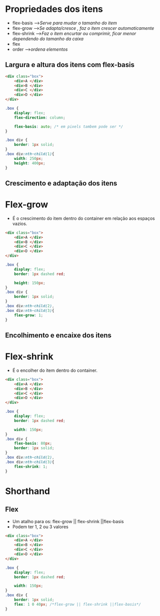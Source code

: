 # Propriedades dos itens

- flex-basis -->*Serve para mudar o tamanho do item*
- flex-grow -->*Se adapta/cresce , faz o item crescer automaticamente*
- flex-shrink -->*Faz o item encurtar ou comprimir, ficar menor dependendo do tamanho da caixa*
- flex
- order -->*ordena elementos*


## Largura e altura dos itens com flex-basis

```html
<div class="box">
    <div>A </div>
    <div>B </div>
    <div>C </div>
    <div>D </div>
</div>
```
```css
.box {
    display: flex;
    flex-direction: column;

    flex-basis: auto; /* em pixels tambem pode ser */
}

.box div {
    border: 1px solid;
}
.box div:nth-child(1){
    width: 250px;
    height: 400px;
}
```

## Crescimento e adaptação dos itens

# Flex-grow
- É o crescimento do item dentro do container em relação aos espaços vazios.

```html
<div class="box">
    <div>A </div>
    <div>B </div>
    <div>C </div>
    <div>D </div>
</div>
```
```css
.box {
    display: flex;
    border: 1px dashed red;

    height: 150px;
}
.box div {
    border: 1px solid;
}
.box div:nth-child(2),
.box div:nth-child(3){
    flex-grow: 1;
}
```
## Encolhimento e encaixe dos itens
# Flex-shrink
- É o encolher do item dentro do container.

```html
<div class="box">
    <div>A </div>
    <div>B </div>
    <div>C </div>
    <div>D </div>
</div>
```
```css
.box {
    display: flex;
    border: 1px dashed red;

    width: 150px;
}
.box div {
    flex-basis: 80px;
    border: 1px solid;
}
.box div:nth-child(2),
.box div:nth-child(3){
    flex-shrink: 1;
}
```

# Shorthand
## Flex
- Um atalho para os:
flex-grow || flex-shrink ||flex-basis
- Podem ter 1, 2 ou 3 valores

```html
<div class="box">
    <div>A </div>
    <div>B </div>
    <div>C </div>
    <div>D </div>
</div>
```
```css
.box {
    display: flex;
    border: 1px dashed red;

    width: 150px;
}
.box div {
    border: 1px solid;
    flex: 1 0 40px; /*flex-grow || flex-shrink ||flex-basis*/
}
